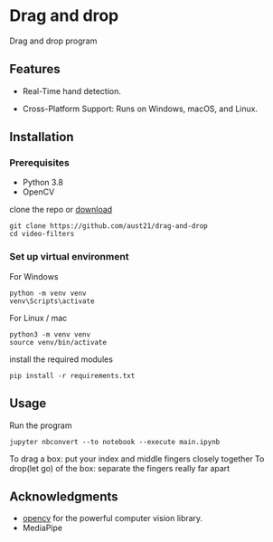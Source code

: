 # Drag and drop

Drag and drop program

## Features

- Real-Time hand detection.

- Cross-Platform Support: Runs on Windows, macOS, and Linux.

## Installation

### Prerequisites

- Python 3.8
- OpenCV

clone the repo or [download](https://github.com/aust21/drag-and-drop/archive/refs/heads/main.zip)

```
git clone https://github.com/aust21/drag-and-drop
cd video-filters
```

### Set up virtual environment

For Windows

```
python -m venv venv
venv\Scripts\activate
```

For Linux / mac

```
python3 -m venv venv
source venv/bin/activate
```

install the required modules

```
pip install -r requirements.txt
```

## Usage
Run the program

```
jupyter nbconvert --to notebook --execute main.ipynb
```
To drag a box: put your index and middle fingers closely together
To drop(let go) of the box: separate the fingers really far apart

## Acknowledgments
- [opencv](https://opencv.org/) for the powerful computer vision library.
- MediaPipe
